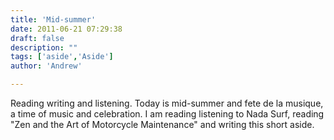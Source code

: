 ```yaml
---
title: 'Mid-summer'
date: 2011-06-21 07:29:38
draft: false
description: ""
tags: ['aside','Aside']
author: 'Andrew'

---
```


Reading writing and listening. Today is mid-summer and fete de la musique, a time of music and celebration. I am reading listening to Nada Surf, reading "Zen and the Art of Motorcycle Maintenance" and writing this short aside.
